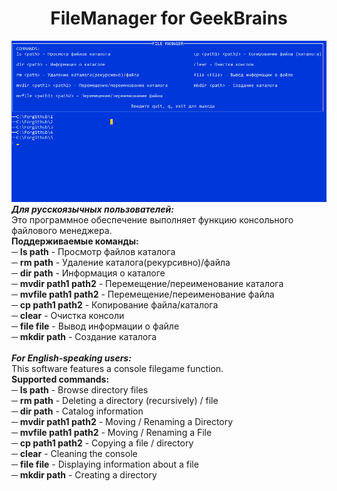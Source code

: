 ﻿<html>
<h1 align="center">FileManager for GeekBrains</h1>
<img src="../../images/screnn.png">
<b><i>Для русскоязычных пользователей:</i></b>
<br>
Это программное обеспечение выполняет функцию консольного файлового менеджера.
<br><b>Поддерживаемые команды:</b>
<br>─ <b>ls path</b> - Просмотр файлов каталога
<br>─ <b>rm path</b> - Удаление каталога(рекурсивно)/файла
<br>─ <b>dir path</b> - Информация о каталоге
<br>─ <b>mvdir path1 path2</b> - Перемещение/переименование каталога
<br>─ <b>mvfile path1 path2</b> - Перемещение/переименование файла
<br>─ <b>cp path1 path2</b> - Копирование файла/каталога
<br>─ <b>clear</b> - Очистка консоли
<br>─ <b>file file</b> - Вывод информации о файле
<br>─ <b>mkdir path</b> - Создание каталога
<br><br>
<b><i>For English-speaking users:</i></b>
<br>
This software features a console filegame function.
<br><b>Supported commands:</b>
<br>─ <b>ls path</b> - Browse directory files
<br>─ <b>rm path</b> - Deleting a directory (recursively) / file
<br>─ <b>dir path</b> - Catalog information
<br>─ <b>mvdir path1 path2</b> - Moving / Renaming a Directory
<br>─ <b>mvfile path1 path2</b> - Moving / Renaming a File
<br>─ <b>cp path1 path2</b> - Copying a file / directory
<br>─ <b>clear</b> - Cleaning the console
<br>─ <b>file file</b> - Displaying information about a file
<br>─ <b>mkdir path</b> - Creating a directory
</html>